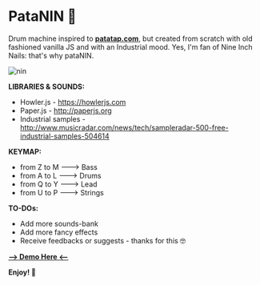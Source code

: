 # PataNIN 🥁
Drum machine inspired to **[patatap.com](http://www.patatap.com)**, but created from scratch with old fashioned vanilla JS and with an Industrial mood.
Yes, I'm fan of Nine Inch Nails: that's why pataNIN.

![nin](http://www.idrinkritalin.it/patanin/assets/nin.gif)

**LIBRARIES & SOUNDS:**

* Howler.js - https://howlerjs.com
* Paper.js - http://paperjs.org
* Industrial samples - http://www.musicradar.com/news/tech/sampleradar-500-free-industrial-samples-504614

**KEYMAP:**

* from Z to M ---> Bass
* from A to L ---> Drums
* from Q to Y ---> Lead
* from U to P ---> Strings

**TO-DOs:**

* Add more sounds-bank
* Add more fancy effects
* Receive feedbacks or suggests - thanks for this 🤓

**[--> Demo Here <--](http://www.idrinkritalin.it/patanin)**

**Enjoy! 🤘**